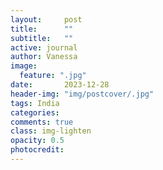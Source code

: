 ```yaml
---
layout:     post
title:      ""
subtitle:   ""
active: journal
author: Vanessa
image:
  feature: ".jpg"
date:       2023-12-28 
header-img: "img/postcover/.jpg"
tags: India 
categories: 
comments: true
class: img-lighten 
opacity: 0.5
photocredit:
---
```




